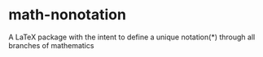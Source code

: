 # math-nonotation
A LaTeX package with the intent to define a unique notation(*) through all branches of mathematics
